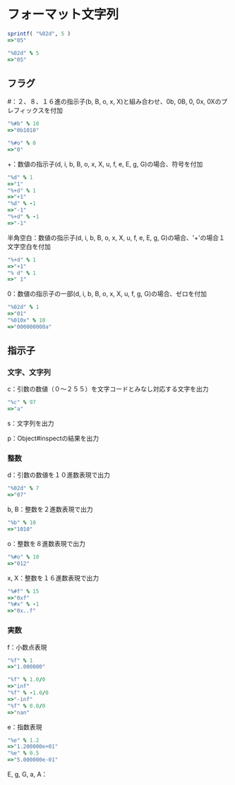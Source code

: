 # フォーマット文字列

```ruby
sprintf( "%02d", 5 )
=>"05"

"%02d" % 5
=>"05"
```

## フラグ
\#：２、８、１６進の指示子(b, B, o, x, X)と組み合わせ、0b, 0B, 0, 0x, 0Xのプレフィックスを付加
```ruby
"%#b" % 10
=>"0b1010"

"%#o" % 0
=>"0"
```
+：数値の指示子(d, i, b, B, o, x, X, u, f, e, E, g, G)の場合、符号を付加
```ruby
"%d" % 1
=>"1"
"%+d" % 1
=>"+1"
"%d" % -1
=>"-1"
"%+d" % -1
=>"-1"
```

半角空白：数値の指示子(d, i, b, B, o, x, X, u, f, e, E, g, G)の場合、'+'の場合１文字空白を付加
```ruby
"%+d" % 1
=>"+1"
"% d" % 1
=>" 1"
```

0：数値の指示子の一部(d, i, b, B, o, x, X, u, f, g, G)の場合、ゼロを付加
```ruby
"%02d" % 1
=>"01"
"%010x" % 10
=>"000000000a"
```

## 指示子
### 文字、文字列
c：引数の数値（０～２５５）を文字コードとみなし対応する文字を出力
```ruby
"%c" % 97
=>"a"
```

s：文字列を出力

p：Object#inspectの結果を出力

### 整数
d：引数の数値を１０進数表現で出力
```ruby
"%02d" % 7
=>"07"
```

b, B：整数を２進数表現で出力
```ruby
"%b" % 10
=>"1010"
```

o：整数を８進数表現で出力
```ruby
"%#o" % 10
=>"012"
```

x, X：整数を１６進数表現で出力
```ruby
"%#f" % 15
=>"0xf"
"%#x" % -1
=>"0x..f"
```

### 実数
f：小数点表現
```ruby
"%f" % 1
=>"1.000000"

"%f" % 1.0/0
=>"inf"
"%f" % -1.0/0
=>"-inf"
"%f" % 0.0/0
=>"nan"
```

e：指数表現
```ruby
"%e" % 1.2
=>"1.200000e+01"
"%e" % 0.5
=>"5.000000e-01"
```

E, g, G, a, A：
